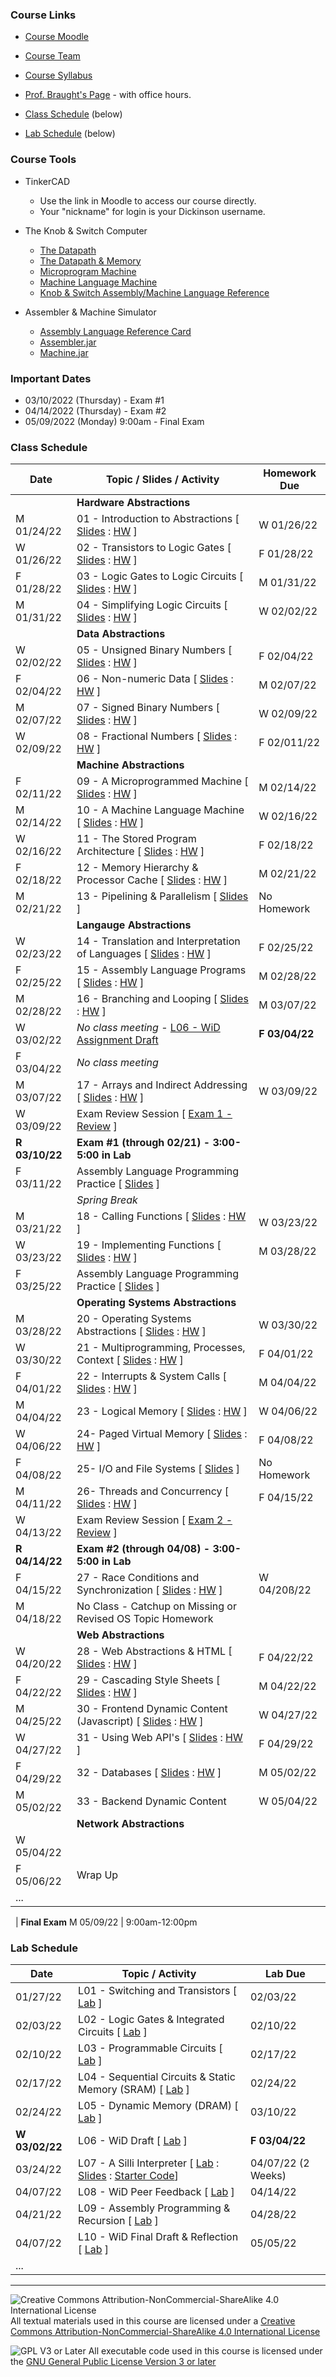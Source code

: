 ### Course Links

- [Course Moodle](https://lms.dickinson.edu/course/view.php?id=46925)
- [Course Team](https://teams.microsoft.com/l/team/19%3aCVk2T3PduOEh_n8Fgs1g1KZv0Vy05jqOSjDKQ0UooXc1%40thread.tacv2/conversations?groupId=f6aa5a40-8b22-4ba4-9365-a68531dfc91d&tenantId=6232b055-76b9-4c13-9b88-b562ae7db6fb)
- [Course Syllabus](./syllabus.md)
- [Prof. Braught's Page](http://users.dickinson.edu/~braught/) - with office hours.

- [Class Schedule](#class-schedule) (below)
- [Lab Schedule](#lab-schedule) (below)

### Course Tools

- TinkerCAD
  - Use the link in Moodle to access our course directly.
  - Your "nickname" for login is your Dickinson username.

- The Knob & Switch Computer
  - [The Datapath](https://dickinson-comp256.github.io/Knob-And-Switch-Computer/datapath.html)
  - [The Datapath & Memory](https://dickinson-comp256.github.io/Knob-And-Switch-Computer/dpandmem.html)
  - [Microprogram Machine](https://dickinson-comp256.github.io/Knob-And-Switch-Computer/micromachine.html)
  - [Machine Language Machine](https://dickinson-comp256.github.io/Knob-And-Switch-Computer/machine.html)
  - [Knob & Switch Assembly/Machine Language Reference](https://dickinson-comp256.github.io/Knob-And-Switch-Computer/instructions.html)

- Assembler & Machine Simulator
  - [Assembly Language Reference Card](https://dickinson-comp256/AsmMachine/machine/bin/asm-ref.html)
  - [Assembler.jar](https://github.com/dickinson-comp256/AsmMachine/raw/main/Assembler/bin/Assembler.jar
)
  - [Machine.jar](https://github.com/dickinson-comp256/AsmMachine/raw/main/Machine/bin/Machine.jar
)

### Important Dates

- 03/10/2022 (Thursday) - Exam #1
- 04/14/2022 (Thursday) - Exam #2
- 05/09/2022 (Monday) 9:00am - Final Exam

### Class Schedule

Date        | Topic / Slides / Activity                      | Homework Due
----------- | ---------------------------------------------- | --------------
&nbsp;      | **Hardware Abstractions**
M 01/24/22  | 01 - Introduction to Abstractions [ [Slides][s01] : [HW][hw01] ] | W 01/26/22
W 01/26/22  | 02 - Transistors to Logic Gates [ [Slides][s02] : [HW][hw02] ] | F 01/28/22
F 01/28/22  | 03 - Logic Gates to Logic Circuits [ [Slides][s03] : [HW][hw03] ] | M 01/31/22
M 01/31/22  | 04 - Simplifying Logic Circuits [ [Slides][s04] : [HW][hw04] ] | W 02/02/22
&nbsp;      | **Data Abstractions**
W 02/02/22  | 05 - Unsigned Binary Numbers [ [Slides][s05] : [HW][hw05] ] | F 02/04/22
F 02/04/22  | 06 - Non-numeric Data [ [Slides][s06] : [HW][hw06] ] | M 02/07/22
M 02/07/22  | 07 - Signed Binary Numbers [ [Slides][s07] : [HW][hw07] ] | W 02/09/22
W 02/09/22  | 08 - Fractional Numbers [ [Slides][s08] : [HW][hw08] ] | F 02/011/22
&nbsp;      | **Machine Abstractions**
F 02/11/22  | 09 - A Microprogrammed Machine [ [Slides][s09] : [HW][hw09] ] | M 02/14/22
M 02/14/22  | 10 - A Machine Language Machine [ [Slides][s10] : [HW][hw10] ] | W 02/16/22
W 02/16/22  | 11 - The Stored Program Architecture [ [Slides][s11] : [HW][hw11] ] | F 02/18/22
F 02/18/22  | 12 - Memory Hierarchy & Processor Cache [ [Slides][s12] : [HW][hw12] ]| M 02/21/22
M 02/21/22  | 13 - Pipelining & Parallelism [ [Slides][s13] ]| No Homework
&nbsp;      | **Langauge Abstractions**
W 02/23/22  | 14 - Translation and Interpretation of Languages [ [Slides][s14] : [HW][hw14] ]| F 02/25/22
F 02/25/22  | 15 - Assembly Language Programs [ [Slides][s15] : [HW][hw15] ] | M 02/28/22
M 02/28/22  | 16 - Branching and Looping [ [Slides][s16] : [HW][hw16] ] | M 03/07/22
W 03/02/22  | *No class meeting* - [L06 - WiD Assignment Draft][l06] | **F 03/04/22**
F 03/04/22  | *No class meeting*
M 03/07/22  | 17 - Arrays and Indirect Addressing [ [Slides][s17] : [HW][hw17] ] | W 03/09/22
W 03/09/22  | Exam Review Session [ [Exam 1 - Review][ex1] ] |
**R 03/10/22**  | **Exam #1 (through 02/21) - 3:00-5:00 in Lab**  |
F 03/11/22  | Assembly Language Programming Practice [ [Slides][asm] ] |
&nbsp;      | *Spring Break*
M 03/21/22  | 18 - Calling Functions [ [Slides][s18] : [HW][hw18] ] | W 03/23/22
W 03/23/22  | 19 - Implementing Functions [ [Slides][s19] : [HW][hw19] ] | M 03/28/22
F 03/25/22  | Assembly Language Programming Practice [ [Slides][asm2] ] |
&nbsp;      | **Operating Systems Abstractions**
M 03/28/22  | 20 - Operating Systems Abstractions [ [Slides][s20] : [HW][hw20] ] | W 03/30/22
W 03/30/22  | 21 - Multiprogramming, Processes, Context [ [Slides][s21] : [HW][hw21] ] | F 04/01/22
F 04/01/22  | 22 - Interrupts & System Calls [ [Slides][s22] : [HW][hw22] ] | M 04/04/22
M 04/04/22  | 23 - Logical Memory [ [Slides][s23] : [HW][hw23] ] | W 04/06/22
W 04/06/22  | 24- Paged Virtual Memory [ [Slides][s24] : [HW][hw24] ] | F 04/08/22
F 04/08/22  | 25- I/O and File Systems [ [Slides][s25] ] | No Homework
M 04/11/22  | 26- Threads and Concurrency [ [Slides][s26] : [HW][hw26] ] | F 04/15/22
W 04/13/22  | Exam Review Session [ [Exam 2 - Review][ex2] ] |
**R 04/14/22**  | **Exam #2 (through 04/08) - 3:00-5:00 in Lab**  |
F 04/15/22  | 27 - Race Conditions and Synchronization [ [Slides][s27] : [HW][hw27] ] | W 04/20ß/22
M 04/18/22  | No Class - Catchup on Missing or Revised OS Topic Homework
&nbsp;      | **Web Abstractions**
W 04/20/22  | 28 - Web Abstractions & HTML [ [Slides][s28] : [HW][hw28] ] | F 04/22/22
F 04/22/22  | 29 - Cascading Style Sheets [ [Slides][s29] : [HW][hw29] ] | M 04/22/22
M 04/25/22  | 30 - Frontend Dynamic Content (Javascript) [ [Slides][s30] : [HW][hw30] ] | W 04/27/22
W 04/27/22  | 31 - Using Web API's [ [Slides][s31] : [HW][hw31] ] | F 04/29/22
F 04/29/22  | 32 - Databases [ [Slides][s32] : [HW][hw32] ]| M 05/02/22
M 05/02/22  | 33 - Backend Dynamic Content | W 05/04/22
&nbsp;      | **Network Abstractions**
W 05/04/22  |
F 05/06/22  | Wrap Up
...         |

&nbsp;      | **Final Exam**
M 05/09/22  | 9:00am-12:00pm

[s01]: slides/01-S-Abstractions.pptx
[hw01]: homework/01-A-Abstractions.docx
[s02]: slides/02-S-TransistorsToGates.pptx
[hw02]: homework/02-A-TransistorsToGates.docx
[s03]: slides/03-S-GatesToCircuits.pptx
[hw03]: homework/03-A-GatesToCircuits.docx
[s04]: slides/04-S-LogicSimplification.pptx
[hw04]: homework/04-A-LogicSimplification.docx
[s05]: slides/05-S-UnsignedBinary.pptx
[hw05]: homework/05-A-UnsignedBinary.docx
[s06]: slides/06-S-NonNumericData.pptx
[hw06]: homework/06-A-NonNumericData.docx
[s07]: slides/07-S-SignedBinary.pptx
[hw07]: homework/07-A-SignedBinary.docx
[s08]: slides/08-S-FractionalNumbers.pptx
[hw08]: homework/08-A-FractionalNumbers.docx
[s09]: slides/09-S-MicroProgram.pptx
[hw09]: homework/09-A-MicroProgram.docx
[s10]: slides/10-S-MachineLanguage.pptx
[hw10]: homework/10-A-MachineLanguage.docx
[s11]: slides/11-S-StoredProgram.pptx
[hw11]: homework/11-A-StoredProgram.docx
[s12]: slides/12-S-MemoryAndCache.pptx
[hw12]: homework/12-A-MemoryAndCache.docx
[s13]: slides/13-S-ParallelismPipelining.pptx
[hw13]: none
[s14]: slides/14-S-TranslationInterpretation.pptx
[hw14]: homework/14-A-TranslationInterpretation.docx
[s15]: slides/15-S-Assembly.pptx
[hw15]: homework/15-A-Assembly.docx
[s16]: slides/16-S-BranchingLooping.pptx
[hw16]: homework/16-A-BranchingLooping.docx
[s17]: slides/17-S-IndirectAddressing.pptx
[hw17]: homework/17-A-IndirectAddressing.docx
[ex1]: homework/Exam1Review.docx
[asm]: slides/17.5-S-AsmActivities.pptx
[s18]: slides/18-S-CallingFunctions.pptx
[hw18]: homework/18-A-CallingFunctions.docx
[s19]: slides/19-S-ImplementingFunctions.pptx
[hw19]: homework/19-A-ImplementingFunctions.docx
[asm2]: slides/19.5-S-AsmActivities.pptx
[s20]: slides/20-S-OSAbstractions.pptx
[hw20]: homework/20-A-OSAbstractions.docx
[s21]: slides/21-S-Processes.pptx
[hw21]: homework/21-A-Processes.docx
[s22]: slides/22-S-Interrupts.pptx
[hw22]: homework/22-A-Interrupts.docx
[s23]: slides/23-S-LogicalMemory.pptx
[hw23]: homework/23-A-LogicalMemory.docx
[s24]: slides/24-S-VirtualMemory.pptx
[hw24]: homework/24-A-VirtualMemory.docx
[s25]: slides/25-S-IOFileSystems.pptx
[hw25]: none
[ex2]: homework/Exam2Review.docx
[s26]: slides/26-S-Threads.pptx
[hw26]: homework/26-A-Threads.docx
[s27]: slides/27-S-RaceConditions.pptx
[hw27]: homework/27-A-RaceConditions.docx
[s28]: slides/28-S-WebAbstractions.pptx
[hw28]: homework/28-A-WebAbstractions.docx
[s29]: slides/29-S-CSS.pptx
[hw29]: homework/29-A-CSS.docx
[s30]: slides/30-S-JavaScript.pptx
[hw30]: homework/30-A-JavaScript.docx
[s31]: slides/31-S-WebAPIs.pptx
[hw31]: homework/31-A-WebAPIs.docx
[s32]: slides/32-S-Databases.pptx
[hw32]: homework/32-A-Databases.docx

### Lab Schedule

Date          | Topic / Activity                                 | Lab Due
------------- | ------------------------------------------------ | -------------
01/27/22      | L01 - Switching and Transistors [ [Lab][l01] ]   | 02/03/22
02/03/22      | L02 - Logic Gates & Integrated Circuits [ [Lab][l02] ]   | 02/10/22
02/10/22      | L03 - Programmable Circuits [ [Lab][l03] ]   | 02/17/22
02/17/22      | L04 - Sequential Circuits & Static Memory (SRAM) [ [Lab][l04] ]   | 02/24/22
02/24/22      | L05 - Dynamic Memory (DRAM) [ [Lab][l05] ]   | 03/10/22
**W 03/02/22**    | L06 - WiD Draft [ [Lab][l06] ]   | **F 03/04/22**
03/24/22      | L07 - A Silli Interpreter [ [Lab][l07] : [Slides][ls07] : [Starter Code][lc07]] | 04/07/22 (2 Weeks)
04/07/22      | L08 - WiD Peer Feedback [ [Lab][l08] ]   | 04/14/22
04/21/22      | L09 - Assembly Programming & Recursion [ [Lab][l09] ]   | 04/28/22
04/07/22      | L10 - WiD Final Draft & Reflection [ [Lab][l10] ]   | 05/05/22
...           |

[l01]: labs/L01-Switching.docx
[l02]: labs/L02-GatesIC.docx
[l03]: labs/L03-ProgCircuits.docx
[l04]: labs/L04-SeqCircuitsSRAM.docx
[l05]: labs/L05-DynamicMemory.docx
[l06]: labs/L06-WiD-Draft.docx
[l07]: labs/L07-A-Interpreter.docx
[ls07]: labs/L07-S-Interpreter.pptx
[lc07]: labs/L07-A-Interpreter.zip
[l08]: labs/L08-A-WiDFeedback.docx
[l09]: labs/L09-A-AssemblyProg.docx
[l10]: labs/L10-A-WiDFinal.docx
___
![Creative Commons Attribution-NonCommercial-ShareAlike 4.0 International License](https://i.creativecommons.org/l/by-nc-sa/4.0/88x31.png "Creative Commons Attribution-NonCommercial-ShareAlike 4.0 International License") All textual materials used in this course are licensed under a [Creative Commons Attribution-NonCommercial-ShareAlike 4.0 International License](http://creativecommons.org/licenses/by-nc-sa/4.0/)

![GPL V3 or Later](https://www.gnu.org/graphics/gplv3-or-later-sm.png "GPL V3 or later") All executable code used in this course is licensed under the [GNU General Public License Version 3 or later](https://www.gnu.org/licenses/gpl.txt)
